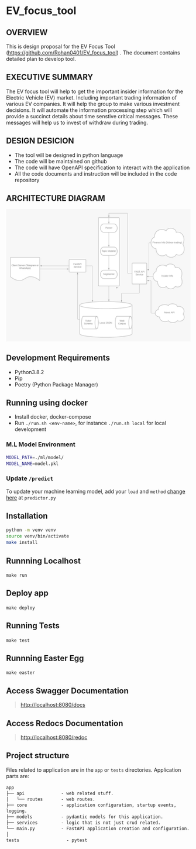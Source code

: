 # EV_focus_tool

## OVERVIEW
This is design proposal for the EV Focus Tool (https://github.com/Rohan0401/EV_focus_tool) . The document contains detailed plan to develop tool. 

## EXECUTIVE SUMMARY 
The EV focus tool will help to get the important insider information for the Electric Vehicle (EV) market. Including important trading information of various EV companies. It will help the group to make various investment decisions. It will automate the information processing step which will provide a succinct details about time senstive critical messages. These messages will help us to invest of withdraw during trading. 

## DESIGN DESICION 
- The tool will be designed in python language 
- The code will be maintained on github 
- The code will have OpenAPI specification to interact with the application 
- All the code documents and instruction will be included in the code repository 

## ARCHITECTURE DIAGRAM 

![](images/arch_diag.jpeg)
 
## Development Requirements

- Python3.8.2
- Pip
- Poetry (Python Package Manager)

## Running using docker 

- Install docker, docker-compose
- Run `./run.sh <env-name>`, for instance `./run.sh local` for local development

### M.L Model Environment

```sh
MODEL_PATH=./ml/model/
MODEL_NAME=model.pkl
```

### Update `/predict`

To update your machine learning model, add your `load` and `method` [change here](app/api/routes/predictor.py#L13) at `predictor.py`

## Installation

```sh
python -m venv venv
source venv/bin/activate
make install
```

## Runnning Localhost

`make run`

## Deploy app

`make deploy`

## Running Tests

`make test`

## Runnning Easter Egg

`make easter`

## Access Swagger Documentation

> <http://localhost:8080/docs>

## Access Redocs Documentation

> <http://localhost:8080/redoc>

## Project structure

Files related to application are in the `app` or `tests` directories.
Application parts are:

    app
    ├── api              - web related stuff.
    │   └── routes       - web routes.
    ├── core             - application configuration, startup events, logging.
    ├── models           - pydantic models for this application.
    ├── services         - logic that is not just crud related.
    └── main.py          - FastAPI application creation and configuration.
    │
    tests                  - pytest
